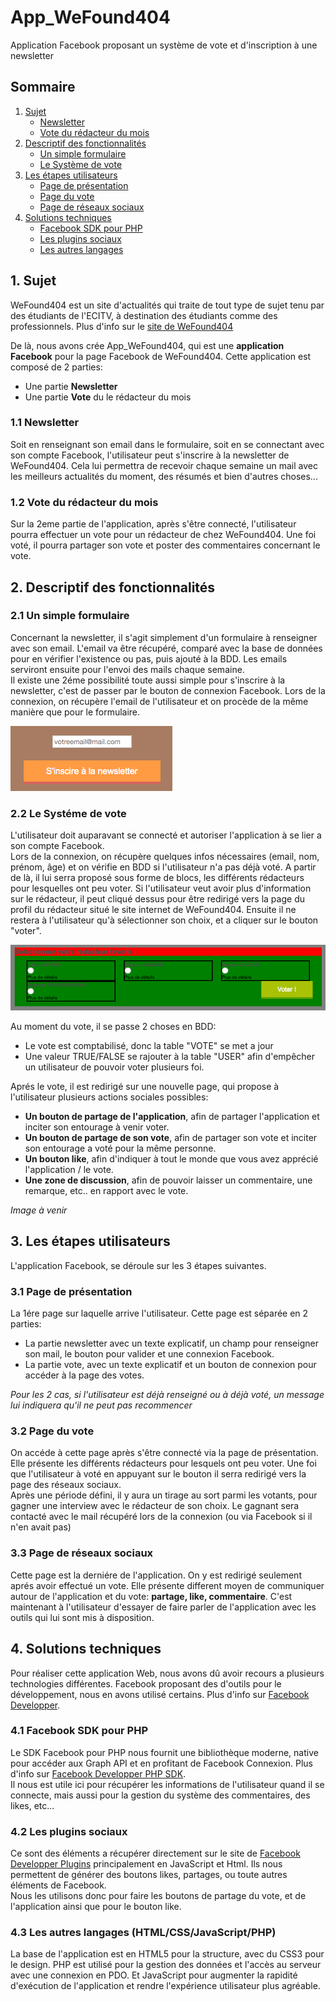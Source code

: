 # App_WeFound404
Application Facebook proposant un système de vote et d'inscription à une newsletter


## Sommaire
1. [Sujet](#sujet)
    * [Newsletter](#newsl)
    * [Vote du rédacteur du mois](#vote)
2. [Descriptif des fonctionnalités](#descFonc)
    * [Un simple formulaire](#simForm)
    * [Le Système de vote](#systVote)
3. [Les étapes utilisateurs](#etapUtil)
    * [Page de présentation](#Ppres)
    * [Page du vote](#Pvote)
    * [Page de réseaux sociaux](#Prs)
4. [Solutions techniques](#solTech)
    * [Facebook SDK pour PHP](#FbSDK)
    * [Les plugins sociaux](#plugSoc)
    * [Les autres langages](#autrLang)



## 1. Sujet <a id="sujet"></a> 

WeFound404 est un site d'actualités qui traite de tout type de sujet tenu par des étudiants de l'ECITV,
à destination des étudiants comme des professionnels. Plus d'info sur le [site de WeFound404](http://wefound404.fr/)

De là, nous avons crée App_WeFound404, qui est une **application Facebook** pour la page Facebook de WeFound404.
Cette application est composé de 2 parties:
* Une partie **Newsletter**
* Une partie **Vote** du le rédacteur du mois

### 1.1 Newsletter <a id="newsl"></a> 
Soit en renseignant son email dans le formulaire, soit en se connectant avec son compte Facebook, l'utilisateur peut s'inscrire à la newsletter de WeFound404.
Cela lui permettra de recevoir chaque semaine un mail avec les meilleurs actualités du moment, des résumés et bien d'autres choses...

### 1.2 Vote du rédacteur du mois <a id="vote"></a> 
Sur la 2eme partie de l'application, après s'être connecté, l'utilisateur pourra effectuer un vote pour un rédacteur de chez WeFound404. Une foi voté, il pourra partager son vote et poster des commentaires concernant le vote.




## 2. Descriptif des fonctionnalités <a id="descFonc"></a> 
### 2.1 Un simple formulaire <a id="simForm"></a>
Concernant la newsletter, il s'agit simplement d'un formulaire à renseigner avec son email. L'email va être récupéré, comparé avec la base de données pour en vérifier l'existence ou pas, puis ajouté à la BDD. Les emails serviront ensuite pour l'envoi des mails chaque semaine.<br>
Il existe une 2éme possibilité toute aussi simple pour s'inscrire à la newsletter, c'est de passer par le bouton de connexion Facebook. Lors de la connexion, on récupère l'email de l'utilisateur et on procède de la même manière que pour le formulaire.

![Alt text](/img/field_newsletter.png "Formulaire d'inscription")

### 2.2 Le Systéme de vote <a id="systVote"></a> 
L'utilisateur doit auparavant se connecté et autoriser l'application à se lier a son compte Facebook.<br/>
Lors de la connexion, on récupère quelques infos nécessaires (email, nom, prénom, âge) et on vérifie en BDD si l'utilisateur n'a pas déjà voté.
A partir de là, il lui serra proposé sous forme de blocs, les différents rédacteurs pour lesquelles ont peu voter.
Si l'utilisateur veut avoir plus d'information sur le rédacteur, il peut cliqué dessus pour être redirigé vers la page du profil du rédacteur situé le site internet de WeFound404.
Ensuite il ne restera à l'utilisateur qu'à sélectionner son choix, et a cliquer sur le bouton "voter".

![Alt text](/img/field_vote.png "Formulaire de vote")

Au moment du vote, il se passe 2 choses en BDD:
* Le vote est comptabilisé, donc la table "VOTE" se met a jour
* Une valeur TRUE/FALSE se rajouter à la table "USER" afin d'empêcher un utilisateur de pouvoir voter plusieurs foi. 

Aprés le vote, il est redirigé sur une nouvelle page, qui propose à l'utilisateur plusieurs actions sociales possibles:
* **Un bouton de partage de l'application**, afin de partager l'application et inciter son entourage à venir voter.
* **Un bouton de partage de son vote**, afin de partager son vote et inciter son entourage a voté pour la même personne.
* **Un bouton like**, afin d'indiquer à tout le monde que vous avez apprécié l'application / le vote.
* **Une zone de discussion**, afin de pouvoir laisser un commentaire, une remarque, etc.. en rapport avec le vote.

*Image à venir*



## 3. Les étapes utilisateurs <a id="etapUtil"></a> 
L'application Facebook, se déroule sur les 3 étapes suivantes.

### 3.1 Page de présentation <a id="Ppres"></a> 
La 1ére page sur laquelle arrive l'utilisateur. Cette page est séparée en 2 parties:
* La partie newsletter avec un texte explicatif, un champ pour renseigner son mail, le bouton pour valider et une connexion Facebook.
* La partie vote, avec un texte explicatif et un bouton de connexion pour accéder à la page des votes.

*Pour les 2 cas, si l'utilisateur est déjà renseigné ou à déjà voté, un message lui indiquera qu'il ne peut pas recommencer*

### 3.2 Page du vote <a id="Pvote"></a>
On accéde à cette page après s'être connecté via la page de présentation.<br>
Elle présente les différents rédacteurs pour lesquels ont peu voter. Une foi que l'utilisateur à voté en appuyant sur le bouton il serra redirigé vers la page des réseaux sociaux.<br>
Après une période défini, il y aura un tirage au sort parmi les votants, pour gagner une interview avec le rédacteur de son choix. Le gagnant sera contacté avec le mail récupéré lors de la connexion (ou via Facebook si il n'en avait pas)

### 3.3 Page de réseaux sociaux <a id="Prs"></a> 
Cette page est la derniére de l'application. On y est redirigé seulement aprés avoir effectué un vote.
Elle présente different moyen de communiquer autour de l'application et du vote: **partage, like, commentaire**.
C'est maintenant à l'utilisateur d'essayer de faire parler de l'application avec les outils qui lui sont mis à disposition.



## 4. Solutions techniques <a id="solTech"></a> 

Pour réaliser cette application Web, nous avons dû avoir recours a plusieurs technologies différentes.
Facebook proposant des d'outils pour le développement, nous en avons utilisé certains. Plus d'info sur [Facebook Developper](https://developers.facebook.com/).

### 4.1 Facebook SDK pour PHP <a id="FbSDK"></a> 
Le SDK Facebook pour PHP nous fournit une bibliothèque moderne, native pour accéder aux Graph API  et en profitant de Facebook Connexion. Plus d'info sur [Facebook Developper PHP SDK](https://developers.facebook.com/docs/reference/php/4.0.0).<br>
Il nous est utile ici pour récupérer les informations de l'utilisateur quand il se connecte, mais aussi pour la gestion du système des commentaires, des likes, etc...

### 4.2 Les plugins sociaux <a id="plugSoc"></a> 
Ce sont des éléments a récupérer directement sur le site de [Facebook Developper Plugins](https://developers.facebook.com/docs/plugins) principalement en JavaScript et Html. Ils nous permettent de générer des boutons likes, partages, ou toute autres éléments de Facebook.<br>
Nous les utilisons donc pour faire les boutons de partage du vote, et de l'application ainsi que pour le bouton like.  

### 4.3 Les autres langages (HTML/CSS/JavaScript/PHP) <a id="autrLang"></a> 
La base de l'application est en HTML5 pour la structure, avec du CSS3 pour le design.
PHP est utilisé pour la gestion des données et l'accès au serveur avec une connexion en PDO. Et JavaScript pour augmenter la rapidité d'exécution de l'application et rendre l'expérience utilisateur plus agréable.




